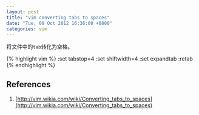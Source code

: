 ```yaml
---
layout: post
title: "vim converting tabs to spaces"
date: "Tue, 09 Oct 2012 16:36:00 +0800"
categories: vim
---
```


将文件中的`tab`转化为空格。

{% highlight vim %}
:set tabstop=4
:set shiftwidth=4
:set expandtab
:retab
{% endhighlight %}

References
-----

1. [http://vim.wikia.com/wiki/Converting_tabs_to_spaces](http://vim.wikia.com/wiki/Converting_tabs_to_spaces)
